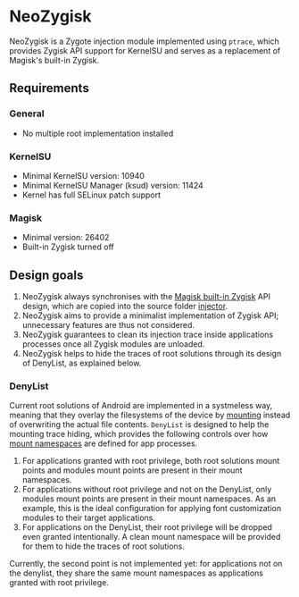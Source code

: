 # NeoZygisk

NeoZygisk is a Zygote injection module implemented using `ptrace`, which provides Zygisk API support for KernelSU and serves as a replacement of Magisk's built-in Zygisk.

## Requirements

### General

+ No multiple root implementation installed

### KernelSU

+ Minimal KernelSU version: 10940
+ Minimal KernelSU Manager (ksud) version: 11424
+ Kernel has full SELinux patch support

### Magisk

+ Minimal version: 26402
+ Built-in Zygisk turned off

## Design goals

1. NeoZygisk always synchronises with the [Magisk built-in Zygisk](https://github.com/topjohnwu/Magisk/tree/master/native/src/core/zygisk) API design, which are copied into the source folder [injector](https://github.com/JingMatrix/NeoZygisk/tree/master/loader/src/injector).
2. NeoZygisk aims to provide a minimalist implementation of Zygisk API; unnecessary features are thus not considered.
3. NeoZygisk guarantees to clean its injection trace inside applications processes once all Zygisk modules are unloaded.
4. NeoZygisk helps to hide the traces of root solutions through its design of DenyList, as explained below.

### DenyList

Current root solutions of Android are implemented in a systmeless way, meaning that they overlay the filesystems of the device by [mounting](https://man7.org/linux/man-pages/man8/mount.8.html) instead of overwriting the actual file contents. `DenyList` is designed to help the mounting trace hiding, which provides the following controls over how [mount namespaces](https://man7.org/linux/man-pages/man7/mount_namespaces.7.html) are defined for app processes.

1. For applications granted with root privilege, both root solutions mount points and modules mount points are present in their mount namespaces.
2. For applications without root privilege and not on the DenyList, only modules mount points are present in their mount namespaces. As an example, this is the ideal configuration for applying font customization modules to their target applications.
3. For applications on the DenyList, their root privilege will be dropped even granted intentionally. A clean mount namespace will be provided for them to hide the traces of root solutions.

Currently, the second point is not implemented yet: for applications not on the denylist, they share the same mount namespaces as applications granted with root privilege.
